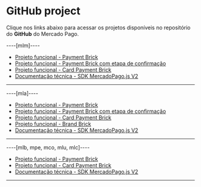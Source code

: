 # GitHub project

Clique nos links abaixo para acessar os projetos disponíveis no repositório do **GitHub** do Mercado Pago.

----[mlm]----
* [Projeto funcional - Payment Brick](https://github.com/mercadopago/payment-bricks-sample-node)
* [Projeto funcional - Payment Brick com etapa de confirmação](https://github.com/mercadopago/payment-bricks-review-sample-node)
* [Projeto funcional - Card Payment Brick](https://github.com/mercadopago/card-payment-bricks-sample)
* [Documentação técnica - SDK MercadoPago.js V2](https://github.com/mercadopago/sdk-js)

------------
----[mla]----
* [Projeto funcional - Payment Brick](https://github.com/mercadopago/payment-bricks-sample-node)
* [Projeto funcional - Payment Brick com etapa de confirmação](https://github.com/mercadopago/payment-bricks-review-sample-node)
* [Projeto funcional - Card Payment Brick](https://github.com/mercadopago/card-payment-bricks-sample)
* [Projeto funcional - Brand Brick](https://github.com/mercadopago/wallet-brand-bricks-sample)
* [Documentação técnica - SDK MercadoPago.js V2](https://github.com/mercadopago/sdk-js)

------------
----[mlb, mpe, mco, mlu, mlc]----
* [Projeto funcional - Payment Brick](https://github.com/mercadopago/payment-bricks-sample-node)
* [Projeto funcional - Card Payment Brick](https://github.com/mercadopago/card-payment-bricks-sample)
* [Documentação técnica - SDK MercadoPago.js V2](https://github.com/mercadopago/sdk-js)

------------